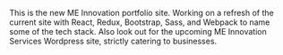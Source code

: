 This is the new ME Innovation portfolio site. Working on a refresh of the current site with React, Redux, Bootstrap, Sass, and Webpack to name some of the tech stack. Also look out for the upcoming ME Innovation Services Wordpress site, strictly catering to businesses.
